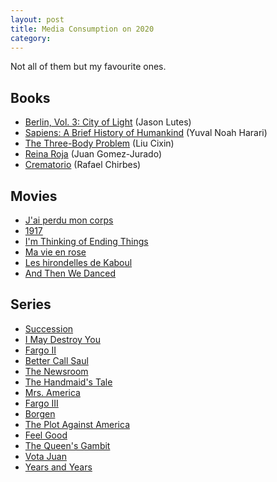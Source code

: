 ```yaml
---
layout: post
title: Media Consumption on 2020
category: 
---
```


Not all of them but my favourite ones.

## Books

* [Berlin, Vol. 3: City of Light](https://www.goodreads.com/book/show/37941778-berlin-vol-3) (Jason Lutes)
* [Sapiens: A Brief History of Humankind](https://www.goodreads.com/book/show/23692271-sapiens) (Yuval Noah Harari)
* [The Three-Body Problem](https://www.goodreads.com/book/show/20518872-the-three-body-problem) (Liu Cixin)
* [Reina Roja](https://www.goodreads.com/book/show/41743264-reina-roja) (Juan Gomez-Jurado)
* [Crematorio](https://www.goodreads.com/book/show/3413970-crematorio) (Rafael Chirbes)

## Movies

* [J'ai perdu mon corps](https://www.filmaffinity.com/us/film100679.html)
* [1917](https://www.filmaffinity.com/us/film145446.html)
* [I'm Thinking of Ending Things](https://www.filmaffinity.com/us/film691240.html)
* [Ma vie en rose](https://www.filmaffinity.com/us/film484412.html)
* [Les hirondelles de Kaboul](https://www.filmaffinity.com/us/film374848.html)
* [And Then We Danced](https://www.filmaffinity.com/us/film544035.html)

## Series

* [Succession](https://www.filmaffinity.com/us/film853479.html)
* [I May Destroy You](https://www.filmaffinity.com/us/film536856.html)
* [Fargo II](https://www.filmaffinity.com/us/film946589.html)
* [Better Call Saul](https://www.filmaffinity.com/us/film203401.html)
* [The Newsroom](https://www.filmaffinity.com/us/film243445.html)
* [The Handmaid's Tale](https://www.filmaffinity.com/us/film494993.html)
* [Mrs. America](https://www.filmaffinity.com/us/film508386.html)
* [Fargo III](https://www.filmaffinity.com/us/film933125.html)
* [Borgen](https://www.filmaffinity.com/us/film471259.html)
* [The Plot Against America](https://www.filmaffinity.com/us/film844505.html)
* [Feel Good](https://www.filmaffinity.com/us/film734941.html)
* [The Queen's Gambit](https://www.filmaffinity.com/us/film634805.html)
* [Vota Juan](https://www.filmaffinity.com/es/film719296.html)
* [Years and Years](https://www.filmaffinity.com/us/film247862.html)

